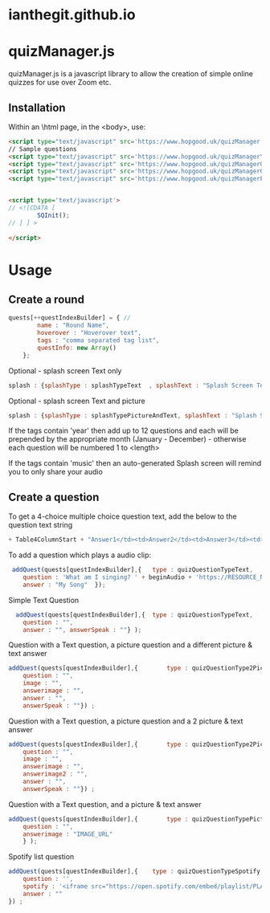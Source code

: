 # ianthegit.github.io
 
# quizManager.js

quizManager.js is a javascript library to allow the creation of simple online quizzes for use over Zoom etc.

## Installation

Within an \html page, in the \<body>, use:

```html
<script type="text/javascript" src='https://www.hopgood.uk/quizManager.js' ></script>
// Sample questions 
<script type="text/javascript" src='https://www.hopgood.uk/quizManagerYearBasedQuestions.js' ></script>
<script type="text/javascript" src='https://www.hopgood.uk/quizManagerQuestions.js' ></script>
<script type="text/javascript" src='https://www.hopgood.uk/quizManagerQuestions01.js' ></script>
<script type="text/javascript" src='https://www.hopgood.uk/quizManagerPictionary.js' ></script>


<script type='text/javascript'>
// <![CDATA [
    	SQInit();
// ] ] >
	
</script>
```

# Usage

## Create a round

```javascript
quests[++questIndexBuilder] = { //
		name : "Round Name",
		hoverover : "Hoverover text",
		tags : "comma separated tag list",
		questInfo: new Array()
	};
```
Optional - splash screen Text only
```javascript
splash : {splashType : splashTypeText  , splashText : "Splash Screen Text" },
```
Optional - splash screen Text and picture
```javascript
splash : {splashType : splashTypePictureAndText, splashText : "Splash Screen Text" , splashImage : "Image URL"},
```

If the tags contain 'year' then add up to 12 questions and each will be prepended by the appropriate month (January - December) - otherwise each question will be numbered 1 to \<length>

If the tags contain 'music' then an auto-generated Splash screen will remind you to only share your audio

## Create a question

To get a 4-choice multiple choice question text, add the below to the question text string
```javascript
+ Table4ColumnStart + "Answer1</td><td>Answer2</td><td>Answer3</td><td>Answer4" + Table4ColumnEnd
```

To add a question which plays a audio clip:
```javascript
 addQuest(quests[questIndexBuilder],{	type : quizQuestionTypeText, 	
	question : 'What am I singing? ' + beginAudio + 'https://RESOURCE_NAME.mp3' + endAudio ,
	answer : "My Song"	});
```

Simple Text Question
```javascript
  addQuest(quests[questIndexBuilder],{	type : quizQuestionTypeText,
	question : "",
	answer : "", answerSpeak : ""} );
```
Question with a Text question, a picture question and a different picture & text answer
```javascript
addQuest(quests[questIndexBuilder],{		type : quizQuestionType2Picture,	
	question : "",  
	image : "",
	answerimage : "", 
	answer : "", 
	answerSpeak : ""}) ;
```
Question with a Text question, a picture question and a 2 picture & text answer
```javascript
addQuest(quests[questIndexBuilder],{		type : quizQuestionType2PictureAnswer,	
	question : "",  
	image : "",
	answerimage : "",
	answerimage2 : "", 
	answer : "", 
	answerSpeak : ""}) ;
```


Question with a Text question, and a picture & text answer
```javascript	
addQuest(quests[questIndexBuilder],{		type : quizQuestionTypePictureAnswer,
	question : "",
	answerimage : "IMAGE_URL"
	} ); 	
```
	
Spotify list question
```javascript
addQuest(quests[questIndexBuilder],{	type : quizQuestionTypeSpotify,
	question : '',
	spotify : '<iframe src="https://open.spotify.com/embed/playlist/PLAYLIST_ID" width="500" height="500" frameborder="0" allowtransparency="true" allow="encrypted-media"></iframe>',
	answer : ""
}) ;
```


